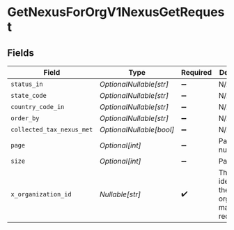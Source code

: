 # GetNexusForOrgV1NexusGetRequest


## Fields

| Field                                                         | Type                                                          | Required                                                      | Description                                                   | Example                                                       |
| ------------------------------------------------------------- | ------------------------------------------------------------- | ------------------------------------------------------------- | ------------------------------------------------------------- | ------------------------------------------------------------- |
| `status_in`                                                   | *OptionalNullable[str]*                                       | :heavy_minus_sign:                                            | N/A                                                           |                                                               |
| `state_code`                                                  | *OptionalNullable[str]*                                       | :heavy_minus_sign:                                            | N/A                                                           |                                                               |
| `country_code_in`                                             | *OptionalNullable[str]*                                       | :heavy_minus_sign:                                            | N/A                                                           |                                                               |
| `order_by`                                                    | *OptionalNullable[str]*                                       | :heavy_minus_sign:                                            | N/A                                                           |                                                               |
| `collected_tax_nexus_met`                                     | *OptionalNullable[bool]*                                      | :heavy_minus_sign:                                            | N/A                                                           |                                                               |
| `page`                                                        | *Optional[int]*                                               | :heavy_minus_sign:                                            | Page number                                                   |                                                               |
| `size`                                                        | *Optional[int]*                                               | :heavy_minus_sign:                                            | Page size                                                     |                                                               |
| `x_organization_id`                                           | *Nullable[str]*                                               | :heavy_check_mark:                                            | The unique identifier for the organization making the request | org_12345                                                     |